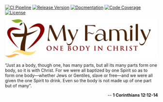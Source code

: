 [![CI Pipeline](https://github.com/cgilliard/myfamily/actions/workflows/main.yml/badge.svg)](https://github.com/cgilliard/myfamily/actions/workflows/main.yml)
[![Release Version](https://img.shields.io/github/v/release/cgilliard/myfamily.svg)](https://github.com/cgilliard/myfamily/releases)
[![Docmentation](https://img.shields.io/static/v1?label=Documentation&message=Doxygen&color=red)](https://cgilliard.github.io/myfamily/)
[![Code Coverage](https://img.shields.io/static/v1?label=Code%20Coverage&message=91.22%&color=purple)](https://cgilliard.github.io/myfamily/code_coverage.html)
[![License](https://img.shields.io/github/license/cgilliard/myfamily.svg)](https://github.com/cgilliard/myfamily/blob/master/LICENSE)

<div>
    <img class="myfamily" src="images/MyFamilyLogo.png"/>
</div>

 “Just as a body, though one, has many parts, but all its many parts form one body, so it is with Christ. For we were all baptized by one Spirit so as to form one body—whether Jews or Gentiles, slave or free—and we were all given the one Spirit to drink. Even so the body is not made up of one part but of many”.

<p align="right">
-- <strong>1 Corinthians 12:12-14</strong>
</p>

